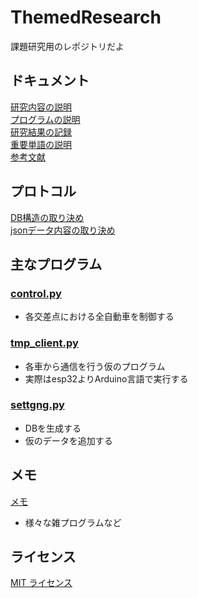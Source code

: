 # ThemedResearch
課題研究用のレポジトリだよ

## ドキュメント
[研究内容の説明](/document/explanation.md)  
[プログラムの説明](/document/program_desc.md)  
[研究結果の記録](/document/record.md)  
[重要単語の説明](/document/words_desc.md)  
[参考文献](/document/references.md)  

## プロトコル
[DB構造の取り決め](/document/protocol/db_protocol.txt)  
[jsonデータ内容の取り決め](/document/protocol/json_protocol.txt)  

## 主なプログラム
### [control.py](/control.py)
* 各交差点における全自動車を制御する

### [tmp_client.py](/tmp_client.py)
* 各車から通信を行う仮のプログラム
* 実際はesp32よりArduino言語で実行する

### [settgng.py](/setting.py)
* DBを生成する
* 仮のデータを追加する

## メモ
[メモ](/memo)
* 様々な雑プログラムなど

## ライセンス
[MIT ライセンス](/LICENSE)

